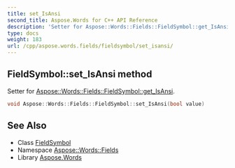 ```yaml
---
title: set_IsAnsi
second_title: Aspose.Words for C++ API Reference
description: 'Setter for Aspose::Words::Fields::FieldSymbol::get_IsAnsi.'
type: docs
weight: 183
url: /cpp/aspose.words.fields/fieldsymbol/set_isansi/
---
```

## FieldSymbol::set_IsAnsi method


Setter for [Aspose::Words::Fields::FieldSymbol::get_IsAnsi](../get_isansi/).

```cpp
void Aspose::Words::Fields::FieldSymbol::set_IsAnsi(bool value)
```

## See Also

* Class [FieldSymbol](../)
* Namespace [Aspose::Words::Fields](../../)
* Library [Aspose.Words](../../../)
